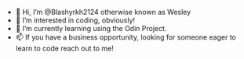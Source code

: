 - 👋 Hi, I’m @Blashyrkh2124 otherwise known as Wesley
- 👀 I’m interested in coding, obviously!
- 🌱 I’m currently learning using the Odin Project.
- 📫 If you have a business opportunity, looking for someone eager to learn to code reach out to me!
